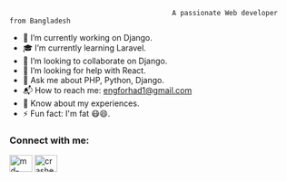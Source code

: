 <!---### Hi there 👋-->

                                            A passionate Web developer from Bangladesh
                                
- :briefcase: I’m currently working on Django.
- :mortar_board: I’m currently learning Laravel.
- 👯 I’m looking to collaborate on Django.
- 🤝 I’m looking for help with React.
- 💬 Ask me about PHP, Python, Django.
- :mailbox_with_mail: How to reach me: engforhad1@gmail.com 
- 📄 Know about my experiences. 
- ⚡ Fun fact: I'm fat :mask:😄.
 
<h3 align="left">Connect with me:</h3>
<p align="left">
<!--a href="https://codepen.io/forhad" target="blank"><img align="center" src="https://raw.githubusercontent.com/rahuldkjain/github-profile-readme-generator/master/src/images/icons/Social/codepen.svg" alt="fazley_rabby" height="30" width="40" /></a--->
<a href="https://www.linkedin.com/in/md-forhad-hossain" target="blank"><img align="center" src="https://raw.githubusercontent.com/rahuldkjain/github-profile-readme-generator/master/src/images/icons/Social/linked-in-alt.svg" alt="md-forhad-hossain" height="30" width="40" /></a>
<a href="https://www.facebook.com/crashed.over" target="blank"><img align="center" src="https://raw.githubusercontent.com/rahuldkjain/github-profile-readme-generator/master/src/images/icons/Social/facebook.svg" alt="crashed.over" height="30" width="40" /></a>
<!--a href="https://www.youtube.com/channel/UC92vlvRLbBB7qeiUlIuxUiQ/" target="blank"><img align="center" src="https://raw.githubusercontent.com/rahuldkjain/github-profile-readme-generator/master/src/images/icons/Social/youtube.svg" alt="https://www.youtube.com/channel/uc92vlvrlbbb7qeiuliuxuiq" height="30" width="40" /></a--->
<!--a href="https://www.hackerrank.com/fazley111" target="blank"><img align="center" src="https://raw.githubusercontent.com/rahuldkjain/github-profile-readme-generator/master/src/images/icons/Social/hackerrank.svg" alt="fazley111" height="30" width="40" /></a--->
</p>
<!--
**Forhad764/Forhad764** is a ✨ _special_ ✨ repository because its `README.md` (this file) appears on your GitHub profile.

Here are some ideas to get you started:

- 🔭 I’m currently working on Django.
- 🌱 I’m currently learning Laravel.
- 👯 I’m looking to collaborate on Django.
- 🤔 I’m looking for help with React.
- 💬 Ask me about PHP, Python, Django.
- 📫 How to reach me: engforhad1@gmail.com
- 😄 Pronouns: ...
- ⚡ Fun fact: ...
-->

